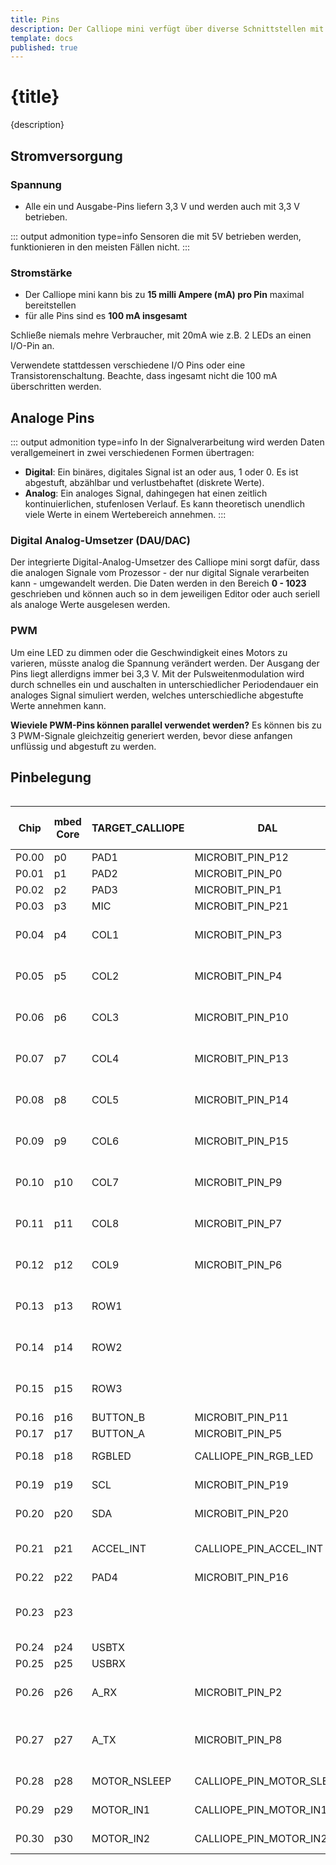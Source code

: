 ```yaml
---
title: Pins
description: Der Calliope mini verfügt über diverse Schnittstellen mit unterschiedlichen Protokollen, die programmiert werden können und womit Daten ausgetauscht werden.
template: docs
published: true
---
```


# {title} 

{description}


## Stromversorgung

### Spannung

- Alle ein und Ausgabe-Pins liefern 3,3 V und werden auch mit 3,3 V betrieben.

::: output admonition type=info
Sensoren die mit 5V betrieben werden, funktionieren in den meisten Fällen nicht.
:::

### Stromstärke

- Der Calliope mini kann bis zu **15 milli Ampere (mA) pro Pin** maximal bereitstellen
- für alle Pins sind es **100 mA insgesamt**

<!-- :::no -->
Schließe niemals mehre Verbraucher, mit 20mA wie z.B. 2 LEDs an einen I/O-Pin an.
<!-- ::: -->

<!-- :::yes -->
Verwendete stattdessen verschiedene I/O Pins oder eine Transistorenschaltung. Beachte, dass ingesamt nicht die 100 mA überschritten werden.
<!-- ::: -->




## Analoge Pins

::: output admonition type=info
In der Signalverarbeitung wird werden Daten verallgemeinert in zwei verschiedenen Formen übertragen: 
- **Digital**: Ein binäres, digitales Signal ist an oder aus, 1 oder 0. Es ist abgestuft, abzählbar und verlustbehaftet (diskrete Werte).
- **Analog**: Ein analoges Signal, dahingegen hat einen zeitlich kontinuierlichen, stufenlosen Verlauf. Es kann theoretisch unendlich viele Werte in einem Wertebereich annehmen.
:::

### Digital Analog-Umsetzer (DAU/DAC)
Der integrierte Digital-Analog-Umsetzer des Calliope mini sorgt dafür, dass die analogen Signale vom Prozessor - der nur digital Signale verarbeiten kann - umgewandelt werden. Die Daten werden in den Bereich **0 - 1023** geschrieben und können auch so in dem jeweiligen Editor oder auch seriell als analoge Werte ausgelesen werden.

### PWM

Um eine LED zu dimmen oder die Geschwindigkeit eines Motors zu varieren, müsste analog die Spannung verändert werden. Der Ausgang der Pins liegt allerdigns immer bei 3,3 V. Mit der Pulsweitenmodulation wird durch schnelles ein und auschalten in unterschiedlicher Periodendauer ein analoges Signal simuliert werden, welches unterschiedliche abgestufte Werte annehmen kann. 

**Wieviele PWM-Pins können parallel verwendet werden?** 
Es können bis zu 3 PWM-Signale gleichzeitig generiert werden, bevor diese anfangen unflüssig und abgestuft zu werden. 


## Pinbelegung
<div style='max-width: 100%; overflow: auto;'>

| Chip  | mbed Core | TARGET\_CALLIOPE | DAL                         | Protokoll | Pins     | Info                                              | Digital In/Out | Analog In/OWM out |
| ----- | --------- | ---------------- | --------------------------- | --------- | -------- | ------------------------------------------------- | -------------- | ----------------- |
| P0.00 | p0        | PAD1             | MICROBIT\_PIN\_P12          |           | C0       | Touchpin P0                                       | X              | \-                |
| P0.01 | p1        | PAD2             | MICROBIT\_PIN\_P0           |           | C1       | Touchpin P1                                       | X              | X                 |
| P0.02 | p2        | PAD3             | MICROBIT\_PIN\_P1           |           | C2       | Touchpin P2                                       | X              | X                 |
| P0.03 | p3        | MIC              | MICROBIT\_PIN\_P21          | MIC       | C21      | Microphone pin                                    |                | X                 |
| P0.04 | p4        | COL1             | MICROBIT\_PIN\_P3           |           | C4       | Use only if LED matrix is not initialized         | X              | X                 |
| P0.05 | p5        | COL2             | MICROBIT\_PIN\_P4           |           | C5       | Use only if LED matrix is not initialized         | X              | X                 |
| P0.06 | p6        | COL3             | MICROBIT\_PIN\_P10          |           | C6       | Use only if LED matrix is not initialized         | X              | X                 |
| P0.07 | p7        | COL4             | MICROBIT\_PIN\_P13          | SPI, SCK  | C7       | Use only if LED matrix is not initialized         | X              | \-                |
| P0.08 | p8        | COL5             | MICROBIT\_PIN\_P14          | SPI, MISO | C8       | Use only if LED matrix is not initialized         | X              | \-                |
| P0.09 | p9        | COL6             | MICROBIT\_PIN\_P15          | SPI, MOSI | C9       | Use only if LED matrix is not initialized         | X              | \-                |
| P0.10 | p10       | COL7             | MICROBIT\_PIN\_P9           |           | C10      | Use only if LED matrix is not initialized         | X              | \-                |
| P0.11 | p11       | COL8             | MICROBIT\_PIN\_P7           |           | C11      | Use only if LED matrix is not initialized         | X              | \-                |
| P0.12 | p12       | COL9             | MICROBIT\_PIN\_P6           |           | C12      | Use only if LED matrix is not initialized         | X              | \-                |
| P0.13 | p13       | ROW1             |                             |           |          | Use only if LED matrix is not initialized         | \-             | \-                |
| P0.14 | p14       | ROW2             |                             |           |          | Use only if LED matrix is not initialized         | \-             | \-                |
| P0.15 | p15       | ROW3             |                             |           |          | Use only if LED matrix is not initialized         | \-             | \-                |
| P0.16 | p16       | BUTTON\_B        | MICROBIT\_PIN\_P11          |           |          | B Button                                          |                | \-                |
| P0.17 | p17       | BUTTON\_A        | MICROBIT\_PIN\_P5           |           |          | A Button                                          |                | \-                |
| P0.18 | p18       | RGBLED           | CALLIOPE\_PIN\_RGB\_LED     |           |          | RGB LED data pin                                  |                | \-                |
| P0.19 | p19       | SCL              | MICROBIT\_PIN\_P19          | I²C, SCL  | C19 (A0) | I²C, left Grove connector                         | X              | \-                |
| P0.20 | p20       | SDA              | MICROBIT\_PIN\_P20          | I²C, SDA  | C18 (A0) | I²C, left Grove connector                         | X              | \-                |
| P0.21 | p21       | ACCEL\_INT       | CALLIOPE\_PIN\_ACCEL\_INT   |           |          | BMX055 Accelerator Interrupt pin                  |                | \-                |
| P0.22 | p22       | PAD4             | MICROBIT\_PIN\_P16          |           | C3       | Touchpin P3                                       | X              | \-                |
| P0.23 | p23       |                  |                             |           |          | BMX055 DATARDY (Magnetometer) pin                 | \-             | \-                |
| P0.24 | p24       | USBTX            |                             | USB TX    |          | USB Serial TX                                     |                | \-                |
| P0.25 | p25       | USBRX            |                             | USB RX    |          | USB Serial RX                                     |                | \-                |
| P0.26 | p26       | A\_RX            | MICROBIT\_PIN\_P2           | UART, RX  | C16 (A1) | ext. Serial Port RX (right Grove connector)       | X              | X                 |
| P0.27 | p27       | A\_TX            | MICROBIT\_PIN\_P8           | UART, TX  | C17 (A1) | UART, ext. Serial Port TX (right Grove connector) | X              | X                 |
| P0.28 | p28       | MOTOR\_NSLEEP    | CALLIOPE\_PIN\_MOTOR\_SLEEP |           |          | Motor Port NSLEEP pin                             |                | ?                 |
| P0.29 | p29       | MOTOR\_IN1       | CALLIOPE\_PIN\_MOTOR\_IN1   |           |          | Motor Port IN1 pin                                | \-             | \-                |
| P0.30 | p30       | MOTOR\_IN2       | CALLIOPE\_PIN\_MOTOR\_IN2   |           |          | Motor Port IN2 pin                                | \-             | \-                |

</div>
<!-- | C1 | digital | |
| C0 | digital | I/O Pin | 
| C2 | digital/analog | |
| C3 | digital | | -->